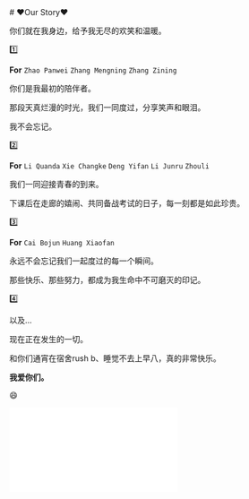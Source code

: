 
<div style={{textAlign: 'center'}}>
# ❤️Our Story❤️

你们就在我身边，给予我无尽的欢笑和温暖。

1️⃣

**For**  `Zhao Panwei` `Zhang Mengning` `Zhang Zining`

你们是我最初的陪伴者。

那段天真烂漫的时光，我们一同度过，分享笑声和眼泪。

我不会忘记。



2️⃣

**For** `Li Quanda` `Xie Changke` `Deng Yifan` `Li Junru` `Zhouli`

我们一同迎接青春的到来。

下课后在走廊的嬉闹、共同备战考试的日子，每一刻都是如此珍贵。

3️⃣

**For** `Cai Bojun` `Huang Xiaofan` 

永远不会忘记我们一起度过的每一个瞬间。

那些快乐、那些努力，都成为我生命中不可磨灭的印记。

4️⃣

以及...

现在正在发生的一切。

和你们通宵在宿舍rush b、睡觉不去上早八，真的非常快乐。

**我爱你们。**

:smile:

<iframe frameborder={"no"} border={"0"} marginwidth={"0"} marginheight={"0"} width={330} height={86} src={"https://music.163.com/outchain/player?type=2&id=2051789190&auto=1&height=66"} allow={"autoplay"}></iframe>

</div>

